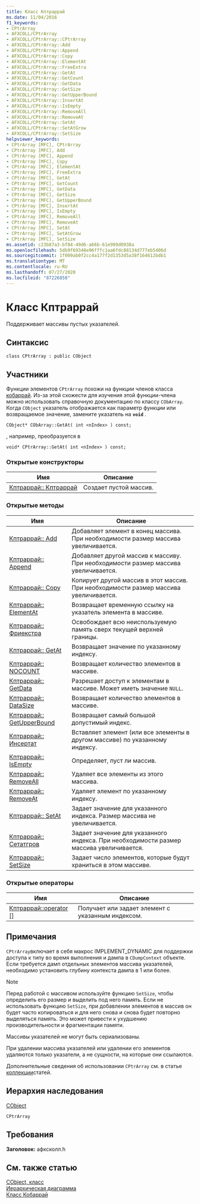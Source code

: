 ```yaml
---
title: Класс Кптраррай
ms.date: 11/04/2016
f1_keywords:
- CPtrArray
- AFXCOLL/CPtrArray
- AFXCOLL/CPtrArray::CPtrArray
- AFXCOLL/CPtrArray::Add
- AFXCOLL/CPtrArray::Append
- AFXCOLL/CPtrArray::Copy
- AFXCOLL/CPtrArray::ElementAt
- AFXCOLL/CPtrArray::FreeExtra
- AFXCOLL/CPtrArray::GetAt
- AFXCOLL/CPtrArray::GetCount
- AFXCOLL/CPtrArray::GetData
- AFXCOLL/CPtrArray::GetSize
- AFXCOLL/CPtrArray::GetUpperBound
- AFXCOLL/CPtrArray::InsertAt
- AFXCOLL/CPtrArray::IsEmpty
- AFXCOLL/CPtrArray::RemoveAll
- AFXCOLL/CPtrArray::RemoveAt
- AFXCOLL/CPtrArray::SetAt
- AFXCOLL/CPtrArray::SetAtGrow
- AFXCOLL/CPtrArray::SetSize
helpviewer_keywords:
- CPtrArray [MFC], CPtrArray
- CPtrArray [MFC], Add
- CPtrArray [MFC], Append
- CPtrArray [MFC], Copy
- CPtrArray [MFC], ElementAt
- CPtrArray [MFC], FreeExtra
- CPtrArray [MFC], GetAt
- CPtrArray [MFC], GetCount
- CPtrArray [MFC], GetData
- CPtrArray [MFC], GetSize
- CPtrArray [MFC], GetUpperBound
- CPtrArray [MFC], InsertAt
- CPtrArray [MFC], IsEmpty
- CPtrArray [MFC], RemoveAll
- CPtrArray [MFC], RemoveAt
- CPtrArray [MFC], SetAt
- CPtrArray [MFC], SetAtGrow
- CPtrArray [MFC], SetSize
ms.assetid: c23b87a3-bf84-49d6-a66b-61e999d0938a
ms.openlocfilehash: 5db9f69348e96fffc1aa6fdc88134d777eb5406d
ms.sourcegitcommit: 1f009ab0f2cc4a177f2d1353d5a38f164612bdb1
ms.translationtype: MT
ms.contentlocale: ru-RU
ms.lasthandoff: 07/27/2020
ms.locfileid: "87226858"
---
```

# <a name="cptrarray-class"></a>Класс Кптраррай

Поддерживает массивы пустых указателей.

## <a name="syntax"></a>Синтаксис

```
class CPtrArray : public CObject
```

## <a name="members"></a>Участники

Функции элементов `CPtrArray` похожи на функции членов класса [кобаррай](../../mfc/reference/cobarray-class.md). Из-за этой схожести для изучения этой функции-члена можно использовать справочную документацию по классу `CObArray`. Когда `CObject` указатель отображается как параметр функции или возвращаемое значение, замените указатель на **`void`** .

`CObject* CObArray::GetAt( int <nIndex> ) const;`

, например, преобразуется в

`void* CPtrArray::GetAt( int <nIndex> ) const;`

### <a name="public-constructors"></a>Открытые конструкторы

|Имя|Описание|
|----------|-----------------|
|[Кптраррай:: Кптраррай](../../mfc/reference/cobarray-class.md#cobarray)|Создает пустой массив.|

### <a name="public-methods"></a>Открытые методы

|Имя|Описание|
|----------|-----------------|
|[Кптраррай:: Add](../../mfc/reference/cobarray-class.md#add)|Добавляет элемент в конец массива. При необходимости размер массива увеличивается.|
|[Кптраррай:: Append](../../mfc/reference/cobarray-class.md#append)|Добавляет другой массив к массиву. При необходимости размер массива увеличивается.|
|[Кптраррай:: Copy](../../mfc/reference/cobarray-class.md#copy)|Копирует другой массив в этот массив. При необходимости размер массива увеличивается.|
|[Кптраррай:: ElementAt](../../mfc/reference/cobarray-class.md#elementat)|Возвращает временную ссылку на указатель элемента в массиве.|
|[Кптраррай:: Фриекстра](../../mfc/reference/cobarray-class.md#freeextra)|Освобождает всю неиспользуемую память сверх текущей верхней границы.|
|[Кптраррай:: GetAt](../../mfc/reference/cobarray-class.md#getat)|Возвращает значение по указанному индексу.|
|[Кптраррай:: NOCOUNT](../../mfc/reference/cobarray-class.md#getcount)|Возвращает количество элементов в массиве.|
|[Кптраррай:: GetData](../../mfc/reference/cobarray-class.md#getdata)|Разрешает доступ к элементам в массиве. Может иметь значение `NULL`.|
|[Кптраррай:: DataSize](../../mfc/reference/cobarray-class.md#getsize)|Возвращает количество элементов в массиве.|
|[Кптраррай:: GetUpperBound](../../mfc/reference/cobarray-class.md#getupperbound)|Возвращает самый большой допустимый индекс.|
|[Кптраррай:: Инсертат](../../mfc/reference/cobarray-class.md#insertat)|Вставляет элемент (или все элементы в другом массиве) по указанному индексу.|
|[Кптраррай:: IsEmpty](../../mfc/reference/cobarray-class.md#isempty)|Определяет, пуст ли массив.|
|[Кптраррай:: RemoveAll](../../mfc/reference/cobarray-class.md#removeall)|Удаляет все элементы из этого массива.|
|[Кптраррай:: RemoveAt](../../mfc/reference/cobarray-class.md#removeat)|Удаляет элемент по указанному индексу.|
|[Кптраррай:: SetAt](../../mfc/reference/cobarray-class.md#setat)|Задает значение для указанного индекса. Размер массива не увеличивается.|
|[Кптраррай:: Сетатгров](../../mfc/reference/cobarray-class.md#setatgrow)|Задает значение для указанного индекса. При необходимости размер массива увеличивается.|
|[Кптраррай:: SetSize](../../mfc/reference/cobarray-class.md#setsize)|Задает число элементов, которые будут храниться в этом массиве.|

### <a name="public-operators"></a>Открытые операторы

|Имя|Описание|
|----------|-----------------|
|[Кптраррай::operator \[\]](../../mfc/reference/cobarray-class.md#operator_at)|Получает или задает элемент с указанным индексом.|

## <a name="remarks"></a>Примечания

`CPtrArray`включает в себя макрос IMPLEMENT_DYNAMIC для поддержки доступа к типу во время выполнения и дампа в `CDumpContext` объекте. Если требуется дамп отдельных элементов массива указателей, необходимо установить глубину контекста дампа в 1 или более.

> [!NOTE]
> Перед работой с массивом используйте функцию `SetSize`, чтобы определить его размер и выделить под него память. Если не использовать функцию `SetSize`, при добавлении элементов в массив он будет часто копироваться и для него снова и снова будет повторно выделяться память. Это может привести к ухудшению производительности и фрагментации памяти.

Массивы указателей не могут быть сериализованы.

При удалении массива указателей или удалении его элементов удаляются только указатели, а не сущности, на которые они ссылаются.

Дополнительные сведения об использовании `CPtrArray` см. в статье [коллекции](../../mfc/collections.md)статей.

## <a name="inheritance-hierarchy"></a>Иерархия наследования

[CObject](../../mfc/reference/cobject-class.md)

`CPtrArray`

## <a name="requirements"></a>Требования

**Заголовок:** афксколл.h

## <a name="see-also"></a>См. также статью

[CObject, класс](../../mfc/reference/cobject-class.md)<br/>
[Иерархическая диаграмма](../../mfc/hierarchy-chart.md)<br/>
[Класс Кобаррай](../../mfc/reference/cobarray-class.md)
